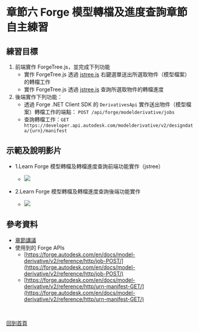 # 章節六 Forge 模型轉檔及進度查詢章節自主練習

## 練習目標

1. 前端實作 ForgeTree.js，並完成下列功能
   - 實作 ForgeTree.js 透過  [jstree.js](https://www.jstree.com/) 右鍵選單送出所選取物件（模型檔案）的轉檔工作
   - 實作 ForgeTree.js 透過  [jstree.js](https://www.jstree.com/) 查詢所選取物件的轉檔進度
2. 後端實作下列功能：
   - 透過 Forge .NET Client SDK 的 `DerivativesApi` 實作送出物件（模型檔案）轉檔工作的端點： `POST /api/forge/modelderivative/jobs`
   - 查詢轉檔工作：`GET https://developer.api.autodesk.com/modelderivative/v2/designdata/{urn}/manifest`

## 示範及說明影片

- 1.Learn Forge 模型轉檔及轉檔進度查詢前端功能實作（jstree）<br/>
  - [![](http://img.youtube.com/vi/_E9f-ZO6CJs/0.jpg)](http://www.youtube.com/watch?v=_E9f-ZO6CJs "6.1-Frontend Model Translation and Progess Check")

- 2.Learn Forge 模型轉檔及轉檔進度查詢後端功能實作<br/>
  - [![](http://img.youtube.com/vi/uf3esry6b-k/0.jpg)](http://www.youtube.com/watch?v=uf3esry6b-k "6.2-Backend Model Translation and Progess Check")

## 參考資料

 - [章節講議](README.md)
 - 使用到的 Forge APIs
    - [https://forge.autodesk.com/en/docs/model-derivative/v2/reference/http/job-POST/](https://forge.autodesk.com/en/docs/model-derivative/v2/reference/http/job-POST/)
    - [https://forge.autodesk.com/en/docs/model-derivative/v2/reference/http/urn-manifest-GET/](https://forge.autodesk.com/en/docs/model-derivative/v2/reference/http/urn-manifest-GET/)

<br/>

[回到首頁](../README.md)